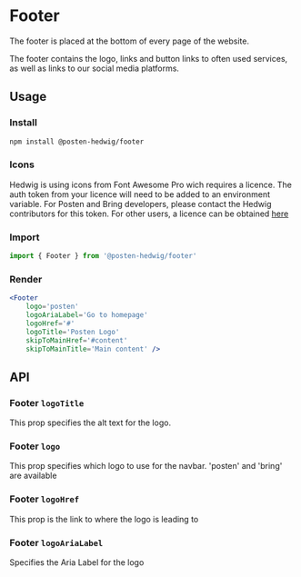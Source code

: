 # Footer

The footer is placed at the bottom of every page of the website.

The footer contains the logo, links and button links to often used services, as well as links to our social media platforms.

## Usage

### Install

```sh
npm install @posten-hedwig/footer
```

### Icons

Hedwig is using icons from Font Awesome Pro wich requires a licence. The auth token from your licence will need to be added to an environment variable. For Posten and Bring developers, please contact the Hedwig contributors for this token. For other users, a licence can be obtained [here](https://fontawesome.com/plans)

### Import

```js
import { Footer } from '@posten-hedwig/footer'
```

### Render

```jsx
<Footer
    logo='posten'
    logoAriaLabel='Go to homepage'
    logoHref='#'
    logoTitle='Posten Logo'
    skipToMainHref='#content'
    skipToMainTitle='Main content' />
```

## API

### Footer `logoTitle`

This prop specifies the alt text for the logo.

### Footer `logo`

This prop specifies which logo to use for the navbar. 'posten' and 'bring' are available

### Footer `logoHref`

This prop is the link to where the logo is leading to

### Footer `logoAriaLabel`

Specifies the Aria Label for the logo
